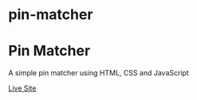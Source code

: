 # pin-matcher
<h1>Pin Matcher</h1>

<p>A simple pin matcher using HTML, CSS and JavaScript</p>

<p><a href="https://pallabbarman.github.io/pin-matcher/">Live Site</a></p>